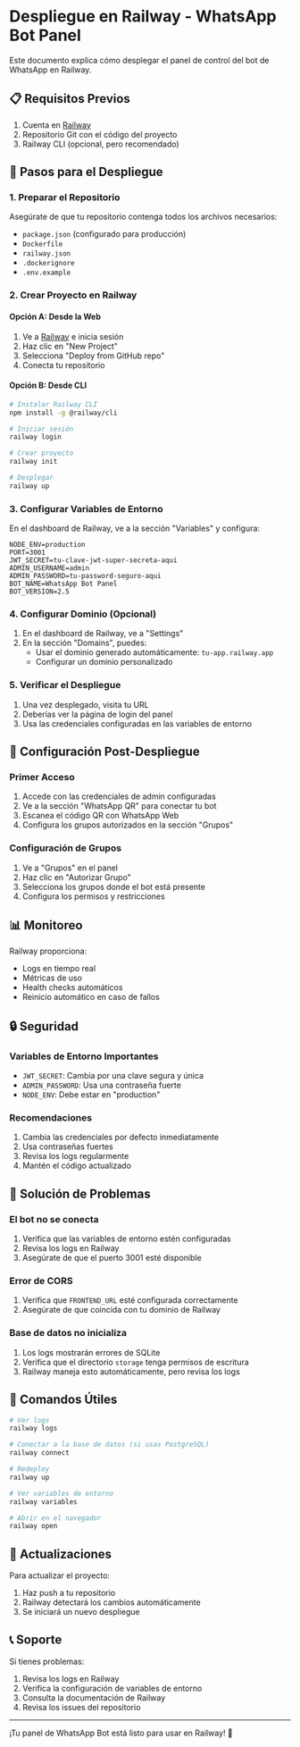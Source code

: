 # Despliegue en Railway - WhatsApp Bot Panel

Este documento explica cómo desplegar el panel de control del bot de WhatsApp en Railway.

## 📋 Requisitos Previos

1. Cuenta en [Railway](https://railway.app)
2. Repositorio Git con el código del proyecto
3. Railway CLI (opcional, pero recomendado)

## 🚀 Pasos para el Despliegue

### 1. Preparar el Repositorio

Asegúrate de que tu repositorio contenga todos los archivos necesarios:
- `package.json` (configurado para producción)
- `Dockerfile`
- `railway.json`
- `.dockerignore`
- `.env.example`

### 2. Crear Proyecto en Railway

#### Opción A: Desde la Web
1. Ve a [Railway](https://railway.app) e inicia sesión
2. Haz clic en "New Project"
3. Selecciona "Deploy from GitHub repo"
4. Conecta tu repositorio

#### Opción B: Desde CLI
```bash
# Instalar Railway CLI
npm install -g @railway/cli

# Iniciar sesión
railway login

# Crear proyecto
railway init

# Desplegar
railway up
```

### 3. Configurar Variables de Entorno

En el dashboard de Railway, ve a la sección "Variables" y configura:

```env
NODE_ENV=production
PORT=3001
JWT_SECRET=tu-clave-jwt-super-secreta-aqui
ADMIN_USERNAME=admin
ADMIN_PASSWORD=tu-password-seguro-aqui
BOT_NAME=WhatsApp Bot Panel
BOT_VERSION=2.5
```

### 4. Configurar Dominio (Opcional)

1. En el dashboard de Railway, ve a "Settings"
2. En la sección "Domains", puedes:
   - Usar el dominio generado automáticamente: `tu-app.railway.app`
   - Configurar un dominio personalizado

### 5. Verificar el Despliegue

1. Una vez desplegado, visita tu URL
2. Deberías ver la página de login del panel
3. Usa las credenciales configuradas en las variables de entorno

## 🔧 Configuración Post-Despliegue

### Primer Acceso
1. Accede con las credenciales de admin configuradas
2. Ve a la sección "WhatsApp QR" para conectar tu bot
3. Escanea el código QR con WhatsApp Web
4. Configura los grupos autorizados en la sección "Grupos"

### Configuración de Grupos
1. Ve a "Grupos" en el panel
2. Haz clic en "Autorizar Grupo"
3. Selecciona los grupos donde el bot está presente
4. Configura los permisos y restricciones

## 📊 Monitoreo

Railway proporciona:
- Logs en tiempo real
- Métricas de uso
- Health checks automáticos
- Reinicio automático en caso de fallos

## 🔒 Seguridad

### Variables de Entorno Importantes
- `JWT_SECRET`: Cambia por una clave segura y única
- `ADMIN_PASSWORD`: Usa una contraseña fuerte
- `NODE_ENV`: Debe estar en "production"

### Recomendaciones
1. Cambia las credenciales por defecto inmediatamente
2. Usa contraseñas fuertes
3. Revisa los logs regularmente
4. Mantén el código actualizado

## 🐛 Solución de Problemas

### El bot no se conecta
1. Verifica que las variables de entorno estén configuradas
2. Revisa los logs en Railway
3. Asegúrate de que el puerto 3001 esté disponible

### Error de CORS
1. Verifica que `FRONTEND_URL` esté configurada correctamente
2. Asegúrate de que coincida con tu dominio de Railway

### Base de datos no inicializa
1. Los logs mostrarán errores de SQLite
2. Verifica que el directorio `storage` tenga permisos de escritura
3. Railway maneja esto automáticamente, pero revisa los logs

## 📝 Comandos Útiles

```bash
# Ver logs
railway logs

# Conectar a la base de datos (si usas PostgreSQL)
railway connect

# Redeploy
railway up

# Ver variables de entorno
railway variables

# Abrir en el navegador
railway open
```

## 🔄 Actualizaciones

Para actualizar el proyecto:
1. Haz push a tu repositorio
2. Railway detectará los cambios automáticamente
3. Se iniciará un nuevo despliegue

## 📞 Soporte

Si tienes problemas:
1. Revisa los logs en Railway
2. Verifica la configuración de variables de entorno
3. Consulta la documentación de Railway
4. Revisa los issues del repositorio

---

¡Tu panel de WhatsApp Bot está listo para usar en Railway! 🎉

